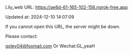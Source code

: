 Lily_web URL: https://ae6d-61-165-102-156.ngrok-free.app

Updated at: 2024-12-10 14:07:09

If you cannot open this URL, the server might be down.

Please contact: 

goley04@foxmail.com Or Wechat:GL_yeaH